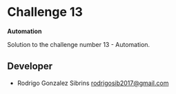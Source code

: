 # Challenge 13

**Automation**

Solution to the challenge number 13 - Automation.

## Developer

- Rodrigo Gonzalez Sibrins <rodrigosib2017@gmail.com>